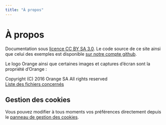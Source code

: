 ```yaml
---
title: "À propos"
---
```


# À propos

Documentation sous [licence CC BY SA 3.0](https://github.com/Orange-OpenSource/a11y-guidelines/blob/master/LICENSE). Le code source de ce site ainsi que celui des exemples est disponible [sur notre compte github](https://github.com/Orange-OpenSource/a11y-guidelines).  

Le logo Orange ainsi que certaines images et captures d’écran sont la propriété d’Orange&nbsp;:  

<span lang="en">Copyright (C) 2016 Orange SA All rights reserved</span>  
[Liste des fichiers concernés](/NOTICE.txt)

## Gestion des cookies

Vous pouvez modifier à tous moments vos préférences directement depuis le <a role="button" href="javascript:tarteaucitron.userInterface.openPanel();">panneau de gestion des cookies</a>.
